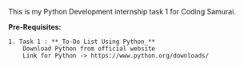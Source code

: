 This is my Python Development internship task 1 for Coding Samurai.


**Pre-Requisites:**

	1. Task 1 : **_To-Do List Using Python_**
 		Download Python from official website
  		Link for Python -> https://www.python.org/downloads/
  
